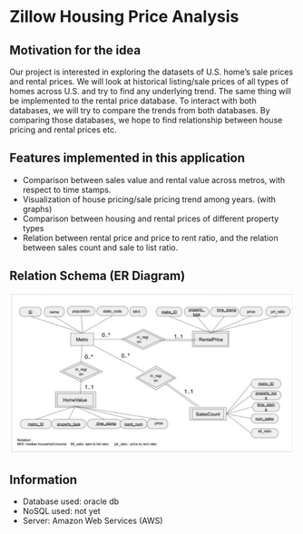 # Zillow Housing Price Analysis

## Motivation for the idea
Our project is interested in exploring the datasets of U.S. home’s sale prices and rental prices.
We will look at historical listing/sale prices of all types of homes across U.S. and try to find any
underlying trend. The same thing will be implemented to the rental price database. To interact
with both databases, we will try to compare the trends from both databases. By comparing
those databases, we hope to find relationship between house pricing and rental prices etc.

## Features implemented in this application
- Comparison between sales value and rental value across metros, with respect to time
stamps.
- Visualization of house pricing/sale pricing trend among years. (with graphs)
- Comparison between housing and rental prices of different property types
- Relation between rental price and price to rent ratio, and the relation between sales
count and sale to list ratio.

## Relation Schema (ER Diagram)
![Alt text](./figs/ER.png?raw=true)

## Information

- Database used: oracle db
- NoSQL used: not yet
- Server: Amazon Web Services (AWS)